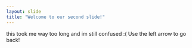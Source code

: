 ```yaml
---
layout: slide
title: "Welcome to our second slide!"
---
```

this took me way too long and im still confused :(
Use the left arrow to go back!
